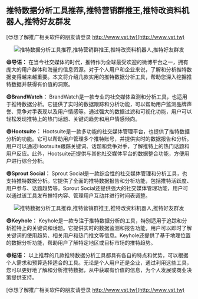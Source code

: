 ## **推特数据分析工具推荐,推特营销群推王,推特改资料机器人,推特好友群发**

[😍想了解推广相关软件的朋友请登录 http://www.vst.tw](http://www.vst.tw)

 <center><img src="https://vst.tw/MP4/tuiguang/png/6.png" alt="推特数据分析工具推荐,推特营销群推王,推特改资料机器人,推特好友群发"></center>

**😄导语：**
在当今社交媒体的时代，推特作为全球最受欢迎的微博平台之一，拥有庞大的用户群体和海量的信息资源。对于个人用户和企业来说，了解和分析推特数据变得越来越重要。本文将介绍几款实用的推特数据分析工具，帮助您深入挖掘推特数据并获得有价值的洞察。

**😄BrandWatch：**
BrandWatch是一款专业的社交媒体监测和分析工具，也适用于推特数据分析。它提供了实时的数据跟踪和分析功能，可以帮助用户监测品牌声誉、竞争对手表现以及用户情感等。通过强大的数据过滤和可视化功能，用户可以轻松发现推特上的热门话题、关键词趋势和用户情感倾向。

**😄Hootsuite：**
Hootsuite是一款多功能的社交媒体管理平台，也提供了推特数据分析的功能。它可以帮助用户管理多个推特账号，并提供实时的数据报告和分析。用户可以通过Hootsuite跟踪关键词、话题和竞争对手，了解推特上的热门话题和用户反应。此外，Hootsuite还提供与其他社交媒体平台的数据整合功能，方便用户进行综合分析。

**😄Sprout Social：**
Sprout Social是一款综合性的社交媒体管理和分析工具，也支持推特数据分析。它提供了全面的推特数据报告和分析功能，包括推特活跃度、用户参与、话题趋势等。Sprout Social还提供强大的社交媒体管理功能，用户可以通过该工具发布推特内容、管理用户互动并进行时间表调整。

 <center><img src="https://vst.tw/MP4/tuiguang/png/1.png" alt="推特数据分析工具推荐,推特营销群推王,推特改资料机器人,推特好友群发"></center>

**😄Keyhole：**
Keyhole是一款专注于推特数据分析的工具，特别适用于追踪和分析推特上的关键词和话题。它提供实时的数据监测和报告功能，用户可以即时了解关键词的使用趋势、相关用户和热门推文等信息。Keyhole还提供了基于地理位置的数据分析功能，帮助用户了解特定地区或目标市场的推特趋势。

**😄结语：**
以上推荐的几款推特数据分析工具都具有各自的特点和优势，可以根据个人需求和预算选择适合的工具。无论是个人用户还是企业，通过利用这些工具，您可以更好地了解和分析推特数据，从中获取有价值的信息，为个人发展或商业决策提供支持。

[😍想了解推广相关软件的朋友请登录 http://www.vst.tw](http://www.vst.tw)



